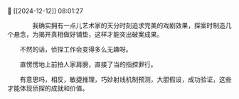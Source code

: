 📅 [[2024-12-12]] 08:01:27

　　　　我确实拥有一点儿艺术家的天分时刻追求完美的戏剧效果，探案时制造几个悬念，为揭开真相做好铺垫，这样才能突出破案成果。

　　不然的话，侦探工作会变得多么无趣呀。

　　直愣愣地上前拍人家肩膀，直接了当的指控罪行。

　　有意思吗，相反，敏捷推理，巧妙射线机制预测，大胆假设，成功验证，这些才能体现侦探的成就和价值。
